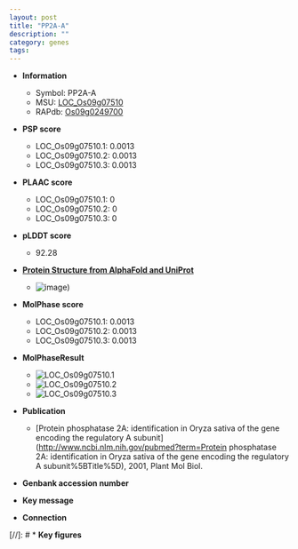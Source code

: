 ```yaml
---
layout: post
title: "PP2A-A"
description: ""
category: genes
tags: 
---
```


* **Information**  
    + Symbol: PP2A-A  
    + MSU: [LOC_Os09g07510](http://rice.plantbiology.msu.edu/cgi-bin/ORF_infopage.cgi?orf=LOC_Os09g07510)  
    + RAPdb: [Os09g0249700](http://rapdb.dna.affrc.go.jp/viewer/gbrowse_details/irgsp1?name=Os09g0249700)  

* **PSP score**  
    + LOC_Os09g07510.1: 0.0013 
    + LOC_Os09g07510.2: 0.0013 
    + LOC_Os09g07510.3: 0.0013 

* **PLAAC score**  
    + LOC_Os09g07510.1: 0 
    + LOC_Os09g07510.2: 0 
    + LOC_Os09g07510.3: 0 

* **pLDDT score**
    + 92.28

* **[Protein Structure from AlphaFold and UniProt](https://www.uniprot.org/uniprotkb/Q6K4K9/entry#structure)**
    + ![image](https://ricepsp.github.io/images/Q6/AF-Q6K4K9-F1.png))

* **MolPhase score**
    + LOC_Os09g07510.1: 0.0013
    + LOC_Os09g07510.2: 0.0013
    + LOC_Os09g07510.3: 0.0013

* **MolPhaseResult**
    + ![LOC_Os09g07510.1](https://ricepsp.github.io/pictures/LOC_Os09g/LOC_Os09g07510.1.png)
    + ![LOC_Os09g07510.2](https://ricepsp.github.io/pictures/LOC_Os09g/LOC_Os09g07510.2.png)
    + ![LOC_Os09g07510.3](https://ricepsp.github.io/pictures/LOC_Os09g/LOC_Os09g07510.3.png)

* **Publication**  
    + [Protein phosphatase 2A: identification in Oryza sativa of the gene encoding the regulatory A subunit](http://www.ncbi.nlm.nih.gov/pubmed?term=Protein phosphatase 2A: identification in Oryza sativa of the gene encoding the regulatory A subunit%5BTitle%5D), 2001, Plant Mol Biol.

* **Genbank accession number**  

* **Key message**  

* **Connection**  

[//]: # * **Key figures**  


